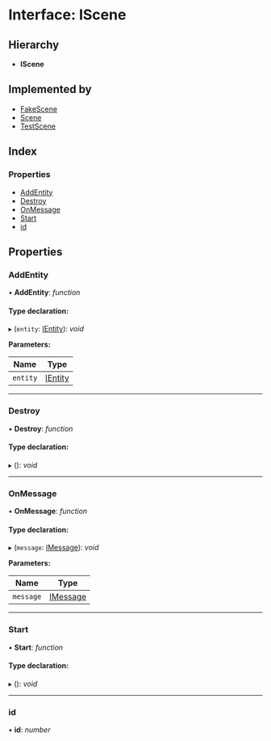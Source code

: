 
# Interface: IScene

## Hierarchy

* **IScene**

## Implemented by

* [FakeScene](../classes/_fake_scene_.fakescene.md)
* [Scene](../classes/_scene_scene_.scene.md)
* [TestScene](../classes/_scene_scene_test_.testscene.md)

## Index

### Properties

* [AddEntity](_scene_iscene_.iscene.md#addentity)
* [Destroy](_scene_iscene_.iscene.md#destroy)
* [OnMessage](_scene_iscene_.iscene.md#onmessage)
* [Start](_scene_iscene_.iscene.md#start)
* [id](_scene_iscene_.iscene.md#id)

## Properties

###  AddEntity

• **AddEntity**: *function*

#### Type declaration:

▸ (`entity`: [IEntity](_entity_ientity_.ientity.md)): *void*

**Parameters:**

Name | Type |
------ | ------ |
`entity` | [IEntity](_entity_ientity_.ientity.md) |

___

###  Destroy

• **Destroy**: *function*

#### Type declaration:

▸ (): *void*

___

###  OnMessage

• **OnMessage**: *function*

#### Type declaration:

▸ (`message`: [IMessage](_message_imessage_.imessage.md)): *void*

**Parameters:**

Name | Type |
------ | ------ |
`message` | [IMessage](_message_imessage_.imessage.md) |

___

###  Start

• **Start**: *function*

#### Type declaration:

▸ (): *void*

___

###  id

• **id**: *number*
